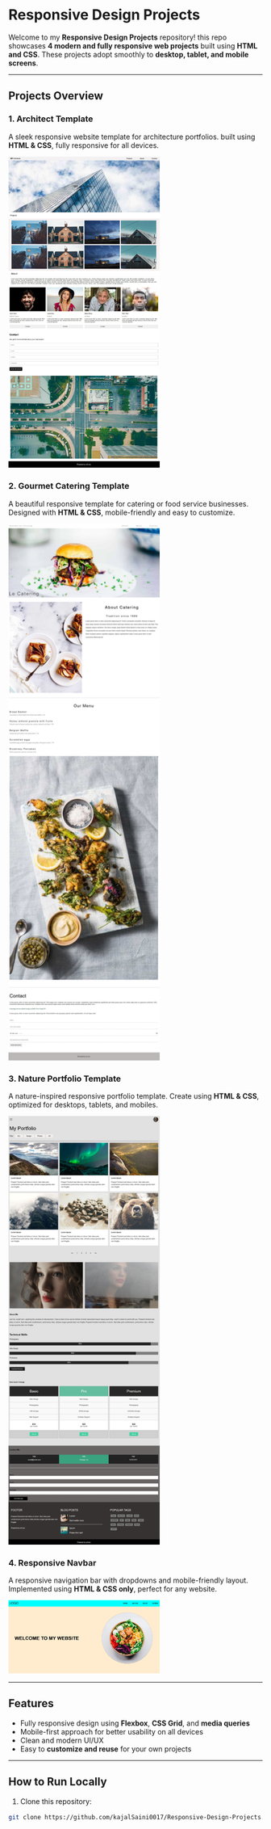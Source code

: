 # Responsive Design Projects

Welcome to my **Responsive Design Projects** repository! this repo showcases **4 modern and fully responsive web projects** built using **HTML and CSS**.
These projects adopt smoothly to **desktop, tablet, and mobile screens**.

---

## Projects Overview

### 1. Architect Template
A sleek responsive website template for architecture portfolios.
built using **HTML & CSS**, fully responsive for all devices.

<img src="Projects-Screenshot/Architect-Template-Screenshot.jpeg" alt="Architect Template Screenshot" width="300"/>

### 2. Gourmet Catering Template
A beautiful responsive template for catering or food service businesses.
Designed with **HTML & CSS**, mobile-friendly and easy to customize.

<img src="Projects-Screenshot/Gourmet-Catering-Template-Screenshot.jpeg" alt="Gourmet Catering Screenshot" width="300"/>

### 3. Nature Portfolio Template
A nature-inspired responsive portfolio template.
Create using **HTML & CSS**, optimized for desktops, tablets, and mobiles.

<img src="Projects-Screenshot/Nature-Portfolio-Template.jpeg" alt="Nature Portfolio Screenshot" width="300"/>

### 4. Responsive Navbar
A responsive navigation bar with dropdowns and mobile-friendly layout.
Implemented using **HTML & CSS only**, perfect for any website.

<img src="Projects-Screenshot/Responsive-Navbar.jpeg" alt="Responsive Navbar Screenshot" width="300"/>

---

## Features

- Fully responsive design using **Flexbox**, **CSS Grid**, and **media queries**
- Mobile-first approach for better usability on all devices
- Clean and modern UI/UX
- Easy to **customize and reuse** for your own projects

---

## How to Run Locally

1. Clone this repository:
```bash
git clone https://github.com/kajalSaini0017/Responsive-Design-Projects.git
